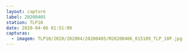 ```yaml
---
layout: capture
label: 20200405
station: TLP10
date: 2020-04-06 01:51:09
capturas:
  - imagem: TLP10/2020/202004/20200405/M20200406_015109_TLP_10P.jpg
---
```

